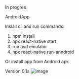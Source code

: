 In progres


AndroidApp

Inslall cli and run commands:
1. npm install
2. npx react-native start
3. run avd emulator
4. npx react-native run-anndroid


Or install app from Android apk 



Version 0.1a
![image](https://user-images.githubusercontent.com/47826375/202523736-e19b9bf0-4c3a-4564-858d-262cec1c78be.png)